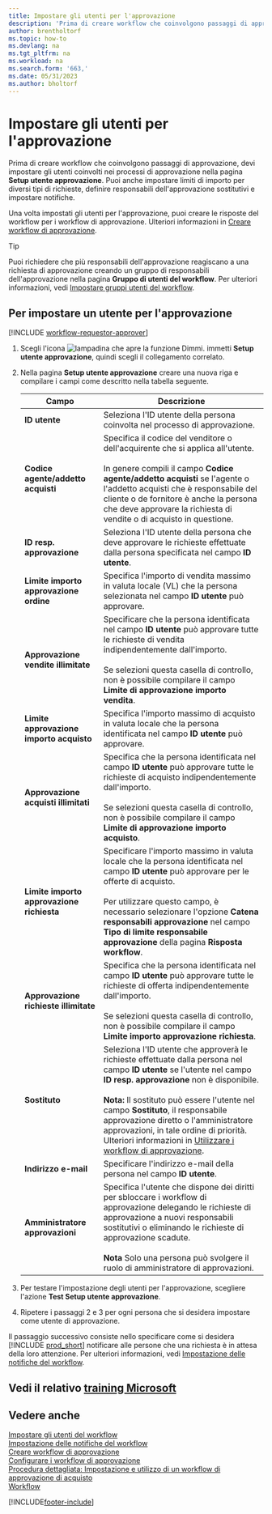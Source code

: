 ```yaml
---
title: Impostare gli utenti per l'approvazione
description: 'Prima di creare workflow che coinvolgono passaggi di approvazione, devi impostare gli utenti del workflow coinvolti nei processi di approvazione.'
author: brentholtorf
ms.topic: how-to
ms.devlang: na
ms.tgt_pltfrm: na
ms.workload: na
ms.search.form: '663,'
ms.date: 05/31/2023
ms.author: bholtorf
---
```

# <a name="set-up-approval-users" />Impostare gli utenti per l'approvazione

Prima di creare workflow che coinvolgono passaggi di approvazione, devi impostare gli utenti coinvolti nei processi di approvazione nella pagina **Setup utente approvazione**. Puoi anche impostare limiti di importo per diversi tipi di richieste, definire responsabili dell'approvazione sostitutivi e impostare notifiche.  

Una volta impostati gli utenti per l'approvazione, puoi creare le risposte del workflow per i workflow di approvazione. Ulteriori informazioni in [Creare workflow di approvazione](across-how-to-create-workflows.md).  

> [!TIP]
> Puoi richiedere che più responsabili dell'approvazione reagiscano a una richiesta di approvazione creando un gruppo di responsabili dell'approvazione nella pagina **Gruppo di utenti del workflow**. Per ulteriori informazioni, vedi [Impostare gruppi utenti del workflow](across-how-to-set-up-workflow-users.md).  

## <a name="to-set-up-an-approval-user" />Per impostare un utente per l'approvazione

[!INCLUDE [workflow-requestor-approver](includes/workflow-requestor-approver.md)]

1. Scegli l'icona ![lampadina che apre la funzione Dimmi.](media/ui-search/search_small.png "Informazioni sull'operazione che si desidera eseguire") immetti **Setup utente approvazione**, quindi scegli il collegamento correlato.  
2. Nella pagina **Setup utente approvazione** creare una nuova riga e compilare i campi come descritto nella tabella seguente.  

   |Campo|Descrizione|
   |-----|-----------|
   |**ID utente**|Seleziona l'ID utente della persona coinvolta nel processo di approvazione.|
   |**Codice agente/addetto acquisti**|Specifica il codice del venditore o dell'acquirente che si applica all'utente.<br /><br /> In genere compili il campo **Codice agente/addetto acquisti** se l'agente o l'addetto acquisti che è responsabile del cliente o de fornitore è anche la persona che deve approvare la richiesta di vendite o di acquisto in questione.|
   |**ID resp. approvazione**|Seleziona l'ID utente della persona che deve approvare le richieste effettuate dalla persona specificata nel campo **ID utente**.|
   |**Limite importo approvazione ordine**|Specifica l'importo di vendita massimo in valuta locale (VL) che la persona selezionata nel campo **ID utente** può approvare.|
   |**Approvazione vendite illimitate**|Specificare che la persona identificata nel campo **ID utente** può approvare tutte le richieste di vendita indipendentemente dall'importo.<br /><br /> Se selezioni questa casella di controllo, non è possibile compilare il campo **Limite di approvazione importo vendita**.|
   |**Limite approvazione importo acquisto**|Specifica l'importo massimo di acquisto in valuta locale che la persona identificata nel campo **ID utente** può approvare.|
   |**Approvazione acquisti illimitati**|Specifica che la persona identificata nel campo **ID utente** può approvare tutte le richieste di acquisto indipendentemente dall'importo.<br /><br /> Se selezioni questa casella di controllo, non è possibile compilare il campo **Limite di approvazione importo acquisto**.|
   |**Limite importo approvazione richiesta**|Specificare l'importo massimo in valuta locale che la persona identificata nel campo **ID utente**  può approvare per le offerte di acquisto.<br /><br /> Per utilizzare questo campo, è necessario selezionare l'opzione **Catena responsabili approvazione** nel campo **Tipo di limite responsabile approvazione** della pagina **Risposta workflow**.|
   |**Approvazione richieste illimitate**|Specifica che la persona identificata nel campo **ID utente** può approvare tutte le richieste di offerta indipendentemente dall'importo.<br /><br /> Se selezioni questa casella di controllo, non è possibile compilare il campo **Limite importo approvazione richiesta**.|
   |**Sostituto**|Seleziona l'ID utente che approverà le richieste effettuate dalla persona nel campo **ID utente** se l'utente nel campo **ID resp. approvazione** non è disponibile. <br /><br />**Nota:** Il sostituto può essere l'utente nel campo **Sostituto**, il responsabile approvazione diretto o l'amministratore approvazioni, in tale ordine di priorità. Ulteriori informazioni in [Utilizzare i workflow di approvazione](across-how-use-approval-workflows.md).|
   |**Indirizzo e-mail**|Specificare l'indirizzo e-mail della persona nel campo **ID utente**.|
   |**Amministratore approvazioni**|Specifica l'utente che dispone dei diritti per sbloccare i workflow di approvazione delegando le richieste di approvazione a nuovi responsabili sostitutivi o eliminando le richieste di approvazione scadute.<br /><br />**Nota** Solo una persona può svolgere il ruolo di amministratore di approvazioni.|

3. Per testare l'impostazione degli utenti per l'approvazione, scegliere l'azione **Test Setup utente approvazione**.  
4. Ripetere i passaggi 2 e 3 per ogni persona che si desidera impostare come utente di approvazione.  

Il passaggio successivo consiste nello specificare come si desidera [!INCLUDE [prod_short](includes/prod_short.md)] notificare alle persone che una richiesta è in attesa della loro attenzione. Per ulteriori informazioni, vedi [Impostazione delle notifiche del workflow](across-setting-up-workflow-notifications.md).

## <a name="see-related-microsoft-training" />Vedi il relativo [training Microsoft](/training/modules/create-workflows/)

## <a name="see-also" />Vedere anche

[Impostare gli utenti del workflow](across-how-to-set-up-workflow-users.md)  
[Impostazione delle notifiche del workflow](across-setting-up-workflow-notifications.md)  
[Creare workflow di approvazione](across-how-to-create-workflows.md)  
[Configurare i workflow di approvazione](across-set-up-workflows.md)  
[Procedura dettagliata: Impostazione e utilizzo di un workflow di approvazione di acquisto](walkthrough-setting-up-and-using-a-purchase-approval-workflow.md)  
[Workflow](across-workflow.md)  

[!INCLUDE[footer-include](includes/footer-banner.md)]
